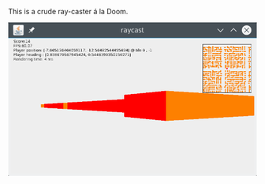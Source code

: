 This is a crude ray-caster á la Doom.

![screenshot](https://github.com/toby1984/raycast/blob/master/screenshot.png)
